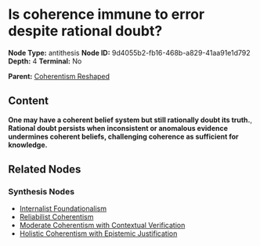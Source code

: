 # Is coherence immune to error despite rational doubt?

**Node Type:** antithesis
**Node ID:** 9d4055b2-fb16-468b-a829-41aa91e1d792
**Depth:** 4
**Terminal:** No

**Parent:** [Coherentism Reshaped](coherentism-reshaped-synthesis-12a28456-7613-4fbb-b307-2995c89d3fd9.md)

## Content

**One may have a coherent belief system but still rationally doubt its truth.**, **Rational doubt persists when inconsistent or anomalous evidence undermines coherent beliefs, challenging coherence as sufficient for knowledge.**

## Related Nodes

### Synthesis Nodes

- [Internalist Foundationalism](internalist-foundationalism-synthesis-d506943c-1455-4bad-8752-2093668bbea1.md)
- [Reliabilist Coherentism](reliabilist-coherentism-synthesis-e090c796-e26f-4e0d-984b-b1f73fe268e2.md)
- [Moderate Coherentism with Contextual Verification](moderate-coherentism-with-contextual-verification-synthesis-2e834644-b025-459e-a74d-3a221d0ac637.md)
- [Holistic Coherentism with Epistemic Justification](holistic-coherentism-with-epistemic-justification-synthesis-87a5846d-cf2e-4f77-8156-a3d28af5934d.md)
